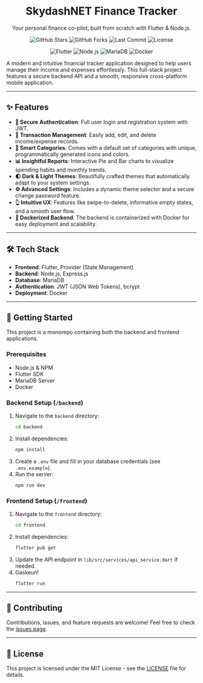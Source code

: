 <div align="center">
  <h1>SkydashNET Finance Tracker</h1>
  <p>Your personal finance co-pilot, built from scratch with Flutter & Node.js.</p>
  
  <p>
    <img src="https://img.shields.io/github/stars/skydashnet/skydash-finance-tracker?style=for-the-badge" alt="GitHub Stars">
    <img src="https://img.shields.io/github/forks/skydashnet/skydash-finance-tracker?style=for-the-badge" alt="GitHub Forks">
    <img src="https://img.shields.io/github/last-commit/skydashnet/skydash-finance-tracker?style=for-the-badge" alt="Last Commit">
    <img src="https://img.shields.io/github/license/skydashnet/skydash-finance-tracker?style=for-the-badge" alt="License">
  </p>
  
  <p>
    <img src="https://img.shields.io/badge/Flutter-02569B?style=for-the-badge&logo=flutter&logoColor=white" alt="Flutter">
    <img src="https://img.shields.io/badge/Node.js-339933?style=for-the-badge&logo=nodedotjs&logoColor=white" alt="Node.js">
    <img src="https://img.shields.io/badge/MariaDB-003545?style=for-the-badge&logo=mariadb&logoColor=white" alt="MariaDB">
    <img src="https://img.shields.io/badge/Docker-2496ED?style=for-the-badge&logo=docker&logoColor=white" alt="Docker">
  </p>
</div>

A modern and intuitive financial tracker application designed to help users manage their income and expenses effortlessly. This full-stack project features a secure backend API and a smooth, responsive cross-platform mobile application.

---

## ✨ Features

- **🔐 Secure Authentication**: Full user login and registration system with JWT.
- **💸 Transaction Management**: Easily add, edit, and delete income/expense records.
- **🎨 Smart Categories**: Comes with a default set of categories with unique, programmatically generated icons and colors.
- **📊 Insightful Reports**: Interactive Pie and Bar charts to visualize spending habits and monthly trends.
- **🌓 Dark & Light Themes**: Beautifully crafted themes that automatically adapt to your system settings.
- **⚙️ Advanced Settings**: Includes a dynamic theme selector and a secure change password feature.
- **👆 Intuitive UX**: Features like swipe-to-delete, informative empty states, and a smooth user flow.
- **🐳 Dockerized Backend**: The backend is containerized with Docker for easy deployment and scalability.

---



## 🛠️ Tech Stack

- **Frontend**: Flutter, Provider (State Management)
- **Backend**: Node.js, Express.js
- **Database**: MariaDB
- **Authentication**: JWT (JSON Web Tokens), bcrypt
- **Deployment**: Docker

---

## 🚀 Getting Started

This project is a monorepo containing both the backend and frontend applications.

### Prerequisites

- Node.js & NPM
- Flutter SDK
- MariaDB Server
- Docker

### Backend Setup (`/backend`)

1.  Navigate to the `backend` directory:
    ```bash
    cd backend
    ```
2.  Install dependencies:
    ```bash
    npm install
    ```
3.  Create a `.env` file and fill in your database credentials (see `.env.example`).
4.  Run the server:
    ```bash
    npm run dev
    ```

### Frontend Setup (`/frontend`)

1.  Navigate to the `frontend` directory:
    ```bash
    cd frontend
    ```
2.  Install dependencies:
    ```bash
    flutter pub get
    ```
3.  Update the API endpoint in `lib/src/services/api_service.dart` if needed.
4.  Gaskeun!
    ```bash
    flutter run
    ```
---

## 🤝 Contributing

Contributions, issues, and feature requests are welcome! Feel free to check the [issues page](https://github.com/skydashnet/skydash-finance-tracker/issues).

---

## 📄 License

This project is licensed under the MIT License - see the [LICENSE](LICENSE) file for details.